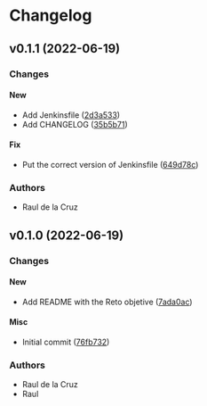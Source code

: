 # Changelog

## v0.1.1 (2022-06-19)

### Changes

#### New

* Add Jenkinsfile ([2d3a533](https://github.com/rcruz63/RetoGitOps/commit/2d3a533))
* Add CHANGELOG ([35b5b71](https://github.com/rcruz63/RetoGitOps/commit/35b5b71))

#### Fix

* Put the correct version of Jenkinsfile ([649d78c](https://github.com/rcruz63/RetoGitOps/commit/649d78c))

### Authors

* Raul de la Cruz

## v0.1.0 (2022-06-19)

### Changes

#### New

* Add README with the Reto objetive ([7ada0ac](https://github.com/rcruz63/RetoGitOps/commit/7ada0ac))

#### Misc

* Initial commit ([76fb732](https://github.com/rcruz63/RetoGitOps/commit/76fb732))

### Authors

* Raul de la Cruz
* Raul


